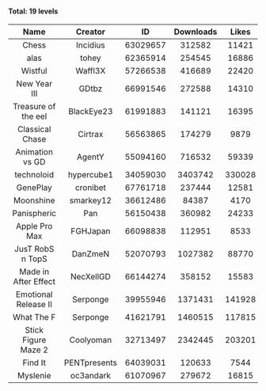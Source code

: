 #### Total: 19 levels

| Name | Creator | ID | Downloads | Likes |
|:---:|:---:|:---:|:---:|:---:|
| Chess | Incidius | 63029657 | 312582 | 11421
| alas | tohey | 62365914 | 254545 | 16886
| Wistful | Waffl3X | 57266538 | 416689 | 22420
| New Year III | GDtbz | 66991546 | 272588 | 14310
| Treasure of the eel | BlackEye23 | 61991883 | 141121 | 16395
| Classical Chase | Cirtrax | 56563865 | 174279 | 9879
| Animation vs GD | AgentY | 55094160 | 716532 | 59339
| technoloid | hypercube1 | 34059030 | 3403742 | 330028
| GenePlay | cronibet | 67761718 | 237444 | 12581
| Moonshine | smarkey12 | 36612486 | 84387 | 4170
| Panispheric | Pan | 56150438 | 360982 | 24233
| Apple Pro Max | FGHJapan | 66098838 | 112951 | 8533
| JusT RobS n TopS | DanZmeN | 52070793 | 1027382 | 88770
| Made in After Effect | NecXellGD | 66144274 | 358152 | 15583
| Emotional Release II | Serponge | 39955946 | 1371431 | 141928
| What The F | Serponge | 41621791 | 1460515 | 117815
| Stick Figure Maze 2 | Coolyoman | 32713497 | 2342445 | 203201
| Find It | PENTpresents | 64039031 | 120633 | 7544
| Myslenie | oc3andark | 61070967 | 279672 | 16815
